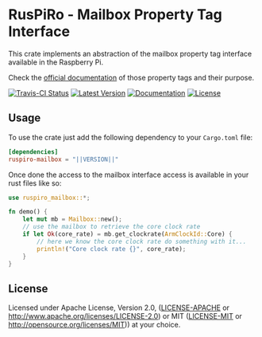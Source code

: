 # RusPiRo - Mailbox Property Tag Interface

This crate implements an abstraction of the mailbox property tag interface available in the Raspberry Pi.

Check the [official documentation](https://github.com/raspberrypi/firmware/wiki/Mailbox-property-interface) of those property tags and their purpose.

[![Travis-CI Status](https://api.travis-ci.com/RusPiRo/ruspiro-mailbox.svg?branch=master)](https://travis-ci.com/RusPiRo/ruspiro-mailbox)
[![Latest Version](https://img.shields.io/crates/v/ruspiro-mailbox.svg)](https://crates.io/crates/ruspiro-mailbox)
[![Documentation](https://docs.rs/ruspiro-mailbox/badge.svg)](https://docs.rs/ruspiro-mailbox)
[![License](https://img.shields.io/crates/l/ruspiro-mailbox.svg)](https://github.com/RusPiRo/ruspiro-mailbox#license)

## Usage

To use the crate just add the following dependency to your ``Cargo.toml`` file:

```toml
[dependencies]
ruspiro-mailbox = "||VERSION||"
```

Once done the access to the mailbox interface access is available in your rust files like so:

```rust
use ruspiro_mailbox::*;

fn demo() {
    let mut mb = Mailbox::new();
    // use the mailbox to retrieve the core clock rate
    if let Ok(core_rate) = mb.get_clockrate(ArmClockId::Core) {
        // here we know the core clock rate do something with it...
        println!("Core clock rate {}", core_rate);
    }
}
```

## License

Licensed under Apache License, Version 2.0, ([LICENSE-APACHE](LICENSE-APACHE) or http://www.apache.org/licenses/LICENSE-2.0) or MIT ([LICENSE-MIT](LICENSE-MIT) or http://opensource.org/licenses/MIT)) at your choice.
